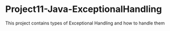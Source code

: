 # Project11-Java-ExceptionalHandling
This project contains types of Exceptional Handling and how to handle them
